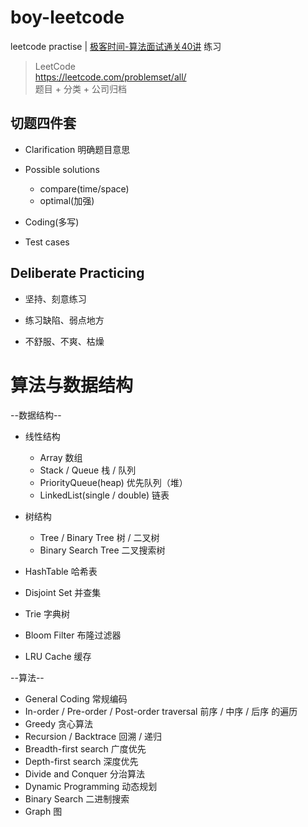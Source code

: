 # boy-leetcode
leetcode practise |  [极客时间-算法面试通关40讲](https://time.geekbang.org/course/intro/130) 练习

> LeetCode  
> https://leetcode.com/problemset/all/  
> 题目 + 分类 + 公司归档

## 切题四件套

* Clarification 明确题目意思

* Possible solutions
    - compare(time/space)
    - optimal(加强)

* Coding(多写)

* Test cases
    

## Deliberate Practicing

* 坚持、刻意练习

* 练习缺陷、弱点地方

* 不舒服、不爽、枯燥

# 算法与数据结构

--数据结构--  
* 线性结构
    * Array 数组
    * Stack / Queue 栈 / 队列
    * PriorityQueue(heap) 优先队列（堆）
    * LinkedList(single / double) 链表

* 树结构
    * Tree / Binary Tree 树 / 二叉树
    * Binary Search Tree 二叉搜索树
    
* HashTable 哈希表
* Disjoint Set 并查集
* Trie 字典树
* Bloom Filter 布隆过滤器 
* LRU Cache 缓存

--算法--
* General Coding 常规编码
* In-order / Pre-order / Post-order traversal 前序 / 中序 / 后序 的遍历
* Greedy 贪心算法
* Recursion / Backtrace 回溯 / 递归
* Breadth-first search 广度优先
* Depth-first search 深度优先
* Divide and Conquer 分治算法
* Dynamic Programming 动态规划
* Binary Search 二进制搜索
* Graph 图